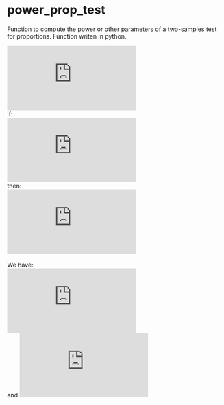 # power_prop_test
Function to compute the power or other parameters of a two-samples test for proportions. Function writen in python.

![](http://latex.codecogs.com/gif.latex?p_o%20%3D%20%5Cfrac%7Bp_1n_1%20&plus;%20p_2n_2%7D%7Bn_1%20&plus;%20n_2%7D)
<br>
if:
<br>
![](http://latex.codecogs.com/gif.latex?n_1%20%3D%20n_2%20%3D%20n)
<br>
then:
<br>
![](http://latex.codecogs.com/gif.latex?p_o%20%3D%20%5Cfrac%7Bp_1%20&plus;%20p_2%7D%7B2%7D)
<br>
<br>
We have:
<br>
![](http://latex.codecogs.com/gif.latex?Z_c%20%3D%20p_1%20&plus;%20Z_%5Calpha%5Csqrt%7B%20p_o%281%20-%20p_o%29%20*%20%282/n%29%20%7D%20%3D%20p_1%20&plus;%20Z_%5Calpha%5Csqrt%7B%20%5Cfrac%7Bp_1%20&plus;%20p_2%7D%7B2%7D%281%20-%20%5Cfrac%7Bp_1%20&plus;%20p_2%7D%7B2%7D%20%29%20*%20%5Cfrac%7B2%7D%7Bn%7D%7D%20%281%29)
<br>
and
![](http://latex.codecogs.com/gif.latex?Z_c%20%3D%20p_2%20-%20Z_%5Cbeta%5Csqrt%7B%20%5Cfrac%7Bp_1%281%20-%20p_1%29%7D%7Bn%7D%20&plus;%20%5Cfrac%7Bp_2%281%20-%20p_2%29%7D%7Bn%7D%20%7D%20%3D%20p_2%20-%20Z_%5Cbeta%5Csqrt%7B%20%28%20p_1%281%20-%20p_1%29%20&plus;%20p_2%281%20-%20p_2%29%20%29%20%5Cfrac%7B1%7D%7Bn%7D%20%7D%20%282%29)
